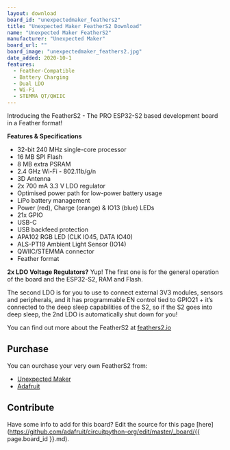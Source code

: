 ```yaml
---
layout: download
board_id: "unexpectedmaker_feathers2"
title: "Unexpected Maker FeatherS2 Download"
name: "Unexpected Maker FeatherS2"
manufacturer: "Unexpected Maker"
board_url: ""
board_image: "unexpectedmaker_feathers2.jpg"
date_added: 2020-10-1
features:
  - Feather-Compatible
  - Battery Charging
  - Dual LDO
  - Wi-Fi
  - STEMMA QT/QWIIC
---
```


Introducing the FeatherS2 - The PRO ESP32-S2 based development board in a Feather format!

**Features & Specifications**
 - 32-bit 240 MHz single-core processor 
 - 16 MB SPI Flash
 - 8 MB extra PSRAM
 - 2.4 GHz Wi-Fi - 802.11b/g/n
 - 3D Antenna
 - 2x 700 mA 3.3 V LDO regulator
 - Optimised power path for low-power battery usage
 - LiPo battery management
 - Power (red), Charge (orange) & IO13 (blue) LEDs
 - 21x GPIO
 - USB-C
 - USB backfeed protection
 - APA102 RGB LED (CLK IO45, DATA IO40)
 - ALS-PT19 Ambient Light Sensor (IO14)
 - QWIIC/STEMMA connector
 - Feather format

**2x LDO Voltage Regulators?**
Yup! The first one is for the general operation of the board and the ESP32-S2, RAM and Flash. 

The second LDO is for you to use to connect external 3V3 modules, sensors and peripherals, and it has programmable EN control tied to GPIO21 + it’s connected to the deep sleep capabilities of the S2, so if the S2 goes into deep sleep, the 2nd LDO is automatically shut down for you!

You can find out more about the FeatherS2 at [feathers2.io](https://feathers2.io)

## Purchase
You can ourchase your very own FeatherS2 from:
* [Unexpected Maker](https://unexpectedmaker.com/shop/feathers2-esp32-s2)
* [Adafruit](https://www.adafruit.com/product/4769)

## Contribute

Have some info to add for this board? Edit the source for this page [here](https://github.com/adafruit/circuitpython-org/edit/master/_board/{{ page.board_id }}.md).
